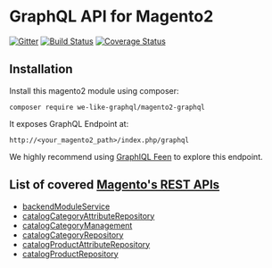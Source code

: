 # GraphQL API for Magento2

[![Gitter][gitter-img]][gitter-link]
[![Build Status](https://travis-ci.org/WeLikeGraphQL/magento2-graphql.svg?branch=master)](https://travis-ci.org/WeLikeGraphQL/magento2-graphql)
[![Coverage Status](https://coveralls.io/repos/WeLikeGraphQL/magento2-graphql/badge.svg?branch=master&service=github)](https://coveralls.io/github/WeLikeGraphQL/magento2-graphql?branch=master)

[gitter-img]: https://badges.gitter.im/Join%20Chat.svg
[gitter-link]: https://gitter.im/WeLikeGraphQL/magento2-graphql?utm_source=badge&utm_medium=badge&utm_campaign=pr-badge&utm_content=badge

## Installation

Install this magento2 module using composer:
```
composer require we-like-graphql/magento2-graphql
```

It exposes GraphQL Endpoint at:
```
http://<your_magento2_path>/index.php/graphql
```

We highly recommend using [GraphIQL Feen](https://chrome.google.com/webstore/detail/graphiql-feen/mcbfdonlkfpbfdpimkjilhdneikhfklp) to explore this endpoint.

## List of covered [Magento's REST APIs](http://devdocs.magento.com/swagger/)
 - [backendModuleService](http://devdocs.magento.com/swagger/#!/backendModuleServiceV1)
 - [catalogCategoryAttributeRepository](http://devdocs.magento.com/swagger/#!/catalogCategoryAttributeRepositoryV1)
 - [catalogCategoryManagement](http://devdocs.magento.com/swagger/#!/catalogCategoryManagementV1)
 - [catalogCategoryRepository](http://devdocs.magento.com/swagger/#!/catalogCategoryRepositoryV1)
 - [catalogProductAttributeRepository](http://devdocs.magento.com/swagger/#!/catalogProductAttributeRepositoryV1)
 - [catalogProductRepository](http://devdocs.magento.com/swagger/#!/catalogProductRepositoryV1)

